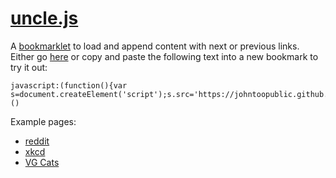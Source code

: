 [uncle.js](https://johntoopublic.github.io/uncle.js)
==========

A [bookmarklet](http://en.wikipedia.org/wiki/Bookmarklet) to load and append content with next or previous links. Either go [here](https://johntoopublic.github.io/uncle.js/) or copy and paste the following text into a new bookmark to try it out:

    javascript:(function(){var s=document.createElement('script');s.src='https://johntoopublic.github.io/uncle.js/uncle.js';document.body.appendChild(s)})()

Example pages:

 - [reddit](http://www.reddit.com)
 - [xkcd](http://xkcd.com)
 - [VG Cats](http://www.vgcats.com/comics/)
